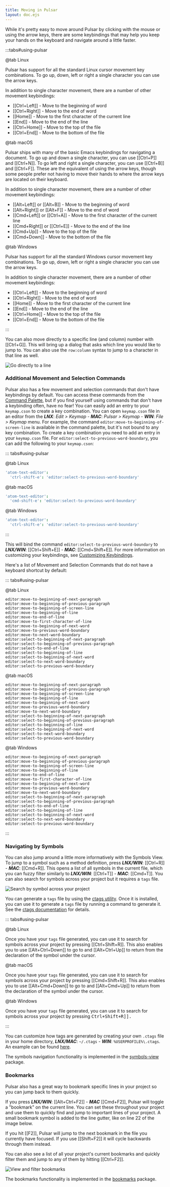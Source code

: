 ```yaml
---
title: Moving in Pulsar
layout: doc.ejs
---
```


While it's pretty easy to move around Pulsar by clicking with the mouse or using
the arrow keys, there are some keybindings that may help you keep your hands on
the keyboard and navigate around a little faster.

:::tabs#using-pulsar

@tab Linux

Pulsar has support for all the standard Linux cursor movement key combinations.
To go up, down, left or right a single character you can use the arrow keys.

In addition to single character movement, there are a number of other movement
keybindings:

- [[Ctrl+Left]] - Move to the beginning of word
- [[Ctrl+Right]] - Move to the end of word
- [[Home]] - Move to the first character of the current line
- [[End]] - Move to the end of the line
- [[Ctrl+Home]] - Move to the top of the file
- [[Ctrl+End]] - Move to the bottom of the file

@tab macOS

Pulsar ships with many of the basic Emacs keybindings for navigating a document.
To go up and down a single character, you can use [[Ctrl+P]] and
[[Ctrl+N]]. To go left and right a single character, you can use
[[Ctrl+B]] and [[Ctrl+F]]. These are the equivalent of using the
arrow keys, though some people prefer not having to move their hands to where
the arrow keys are located on their keyboard.

In addition to single character movement, there are a number of other movement
keybindings:

- [[Alt+Left]] or [[Alt+B]] - Move to the beginning of word
- [[Alt+Right]] or [[Alt+F]] - Move to the end of word
- [[Cmd+Left]] or [[Ctrl+A]] - Move to the first character of the current line
- [[Cmd+Right]] or [[Ctrl+E]] - Move to the end of the line
- [[Cmd+Up]] - Move to the top of the file
- [[Cmd+Down]] - Move to the bottom of the file

@tab Windows

Pulsar has support for all the standard Windows cursor movement key combinations.
To go up, down, left or right a single character you can use the arrow keys.

In addition to single character movement, there are a number of other movement
keybindings:

- [[Ctrl+Left]] - Move to the beginning of word
- [[Ctrl+Right]] - Move to the end of word
- [[Home]] - Move to the first character of the current line
- [[End]] - Move to the end of the line
- [[Ctrl+Home]] - Move to the top of the file
- [[Ctrl+End]] - Move to the bottom of the file

:::

You can also move directly to a specific line (and column) number with
[[Ctrl+G]]. This will bring up a dialog that asks which line you would
like to jump to. You can also use the `row:column` syntax to jump to a character
in that line as well.

![Go directly to a line](/img/atom/goto.png "Go directly to a line")

### Additional Movement and Selection Commands

Pulsar also has a few movement and selection commands that don't have
keybindings by default. You can access these commands from the [Command Palette](../../getting-started#command-palette),
but if you find yourself using commands that don't have a keybinding often, have
no fear! You can easily add an entry to your `keymap.cson` to create a key
combination. You can open `keymap.cson` file in an editor from the
**_LNX_**: _Edit > Keymap_ -
**_MAC_**: _Pulsar > Keymap_ -
**_WIN_**: _File > Keymap_ menu.
For example, the command `editor:move-to-beginning-of-screen-line` is available
in the command palette, but it's not bound to any key combination. To create a
key combination you need to add an entry in your `keymap.cson` file. For
`editor:select-to-previous-word-boundary`, you can add the following to your
`keymap.cson`:

::: tabs#using-pulsar <!--TODO: Check if these are rebranded in core-->

@tab Linux

```coffee
'atom-text-editor':
  'ctrl-shift-e': 'editor:select-to-previous-word-boundary'
```

@tab macOS

```coffee
'atom-text-editor':
  'cmd-shift-e': 'editor:select-to-previous-word-boundary'
```

@tab Windows

```coffee
'atom-text-editor':
  'ctrl-shift-e': 'editor:select-to-previous-word-boundary'
```

:::

This will bind the command `editor:select-to-previous-word-boundary` to
**_LNX/WIN_**: [[Ctrl+Shift+E]] -
**_MAC_**: [[Cmd+Shift+E]]. For more information on
customizing your keybindings, see [Customizing Keybindings](#customizing-keybindings).

Here's a list of Movement and Selection Commands that do not have a keyboard
shortcut by default:

::: tabs#using-pulsar

@tab Linux

```
editor:move-to-beginning-of-next-paragraph
editor:move-to-beginning-of-previous-paragraph
editor:move-to-beginning-of-screen-line
editor:move-to-beginning-of-line
editor:move-to-end-of-line
editor:move-to-first-character-of-line
editor:move-to-beginning-of-next-word
editor:move-to-previous-word-boundary
editor:move-to-next-word-boundary
editor:select-to-beginning-of-next-paragraph
editor:select-to-beginning-of-previous-paragraph
editor:select-to-end-of-line
editor:select-to-beginning-of-line
editor:select-to-beginning-of-next-word
editor:select-to-next-word-boundary
editor:select-to-previous-word-boundary
```

@tab macOS

```
editor:move-to-beginning-of-next-paragraph
editor:move-to-beginning-of-previous-paragraph
editor:move-to-beginning-of-screen-line
editor:move-to-beginning-of-line
editor:move-to-beginning-of-next-word
editor:move-to-previous-word-boundary
editor:move-to-next-word-boundary
editor:select-to-beginning-of-next-paragraph
editor:select-to-beginning-of-previous-paragraph
editor:select-to-beginning-of-line
editor:select-to-beginning-of-next-word
editor:select-to-next-word-boundary
editor:select-to-previous-word-boundary
```

@tab Windows

```
editor:move-to-beginning-of-next-paragraph
editor:move-to-beginning-of-previous-paragraph
editor:move-to-beginning-of-screen-line
editor:move-to-beginning-of-line
editor:move-to-end-of-line
editor:move-to-first-character-of-line
editor:move-to-beginning-of-next-word
editor:move-to-previous-word-boundary
editor:move-to-next-word-boundary
editor:select-to-beginning-of-next-paragraph
editor:select-to-beginning-of-previous-paragraph
editor:select-to-end-of-line
editor:select-to-beginning-of-line
editor:select-to-beginning-of-next-word
editor:select-to-next-word-boundary
editor:select-to-previous-word-boundary
```

:::

### Navigating by Symbols

You can also jump around a little more informatively with the Symbols View. To
jump to a symbol such as a method definition, press
**_LNX/WIN_**: [[Ctrl+R]] -
**_MAC_**: [[Cmd+R]]. This opens a list of all symbols in the current file, which
you can fuzzy filter similarly to
**_LNX/WIN_**: [[Ctrl+T]] -
**_MAC_**: [[Cmd+T]].
You can also search for symbols across your project but it requires a `tags`
file.

![Search by symbol across your project](/img/atom/symbol.png)

You can generate a `tags` file by using the [ctags utility](https://ctags.io/).
Once it is installed, you can use it to generate a `tags` file by running a
command to generate it. See the [ctags documentation](https://docs.ctags.io/en/latest/)
for details.

::: tabs#using-pulsar

@tab Linux

Once you have your `tags` file generated, you can use it to search for symbols
across your project by pressing [[Ctrl+Shift+R]]. This also enables you
to use [[Alt+Ctrl+Down]] to go to and [[Alt+Ctrl+Up]] to return
from the declaration of the symbol under the cursor.

@tab macOS

Once you have your `tags` file generated, you can use it to search for symbols
across your project by pressing [[Cmd+Shift+R]]. This also enables you
to use [[Alt+Cmd+Down]] to go to and [[Alt+Cmd+Up]] to return from
the declaration of the symbol under the cursor.

@tab Windows

Once you have your `tags` file generated, you can use it to search for symbols
across your project by pressing <kbd class>Ctrl+Shift+R]].

:::

You can customize how tags are generated by creating your own `.ctags` file in
your home directory,
**_LNX/MAC_**: `~/.ctags` -
**_WIN_**: `%USERPROFILE%\.ctags`.
An example can be found [here](https://github.com/pulsar-edit/symbols-view/blob/master/lib/ctags-config).

The symbols navigation functionality is implemented in the [symbols-view](https://github.com/pulsar-edit/symbols-view)
package.

### Bookmarks

Pulsar also has a great way to bookmark specific lines in your project so you can
jump back to them quickly.

If you press
**_LNX/WIN_**: [[Alt+Ctrl+F2]] -
**_MAC_** [[Cmd+F2]], Pulsar will toggle
a "bookmark" on the current line. You can set these throughout your project and
use them to quickly find and jump to important lines of your project. A small
bookmark symbol is added to the line gutter, like on line 22 of the image below.

If you hit [[F2]], Pulsar will jump to the next bookmark in the file you
currently have focused. If you use [[Shift+F2]] it will cycle backwards
through them instead.

You can also see a list of all your project's current bookmarks and quickly
filter them and jump to any of them by hitting [[Ctrl+F2]].

![View and filter bookmarks](/img/atom/bookmarks.png "View and filter bookmarks")

The bookmarks functionality is implemented in the [bookmarks](https://github.com/pulsar-edit/bookmarks)
package.
